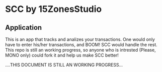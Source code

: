<h1>SCC by 15ZonesStudio</h1>
<h2>Application</h2>
This is an app that tracks and analizes your transactions. One would only have to enter his/her transactions, and BOOM! SCC would handle the rest.
This repo is still an working progress, so anyone who is intrested (Please, MONO only) could fork it and help us make SCC better!

....THIS DOCUMENT IS STILL AN WORKING PROGRESS...
